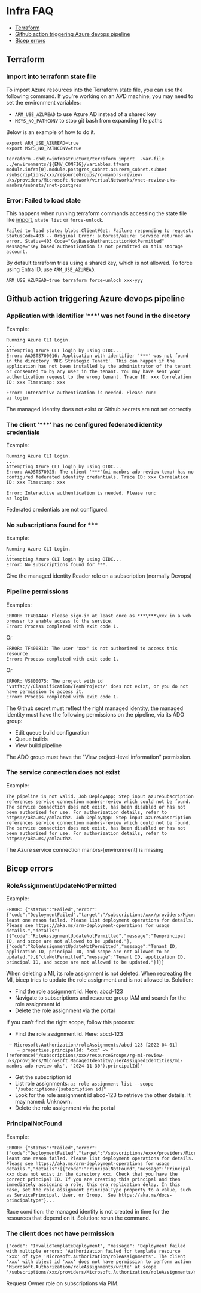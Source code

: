 # Infra FAQ

- [Terraform](#terraform)
- [Github action triggering Azure devops pipeline](#github-action-triggering-azure-devops-pipeline)
- [Bicep errors](#bicep-errors)

## Terraform

### Import into terraform state file

To import Azure resources into the Terraform state file, you can use the following command. If you're working on an AVD machine, you may need to set the environment variables:

- `ARM_USE_AZUREAD` to use Azure AD instead of a shared key
- `MSYS_NO_PATHCONV` to stop git bash from expanding file paths

Below is an example of how to do it.

```shell
export ARM_USE_AZUREAD=true
export MSYS_NO_PATHCONV=true

terraform -chdir=infrastructure/terraform import  -var-file ../environments/${ENV_CONFIG}/variables.tfvars module.infra[0].module.postgres_subnet.azurerm_subnet.subnet  /subscriptions/xxx/resourceGroups/rg-manbrs-review-uks/providers/Microsoft.Network/virtualNetworks/vnet-review-uks-manbrs/subnets/snet-postgres
```

### Error: Failed to load state

This happens when running terraform commands accessing the state file like [import](#import-into-terraform-state-file), `state list` or `force-unlock`.

```
Failed to load state: blobs.Client#Get: Failure responding to request: StatusCode=403 -- Original Error: autorest/azure: Service returned an error. Status=403 Code="KeyBasedAuthenticationNotPermitted" Message="Key based authentication is not permitted on this storage account.
```

By default terraform tries using a shared key, which is not allowed. To force using Entra ID, use `ARM_USE_AZUREAD`.

```shell
ARM_USE_AZUREAD=true terraform force-unlock xxx-yyy
```

## Github action triggering Azure devops pipeline

### Application with identifier '\*\*\*' was not found in the directory

Example:

```
Running Azure CLI Login.
...
Attempting Azure CLI login by using OIDC...
Error: AADSTS700016: Application with identifier '***' was not found in the directory 'NHS Strategic Tenant'. This can happen if the application has not been installed by the administrator of the tenant or consented to by any user in the tenant. You may have sent your authentication request to the wrong tenant. Trace ID: xxx Correlation ID: xxx Timestamp: xxx

Error: Interactive authentication is needed. Please run:
az login
```

The managed identity does not exist or Github secrets are not set correctly

### The client '\*\*\*' has no configured federated identity credentials

Example:

```
Running Azure CLI Login.
...
Attempting Azure CLI login by using OIDC...
Error: AADSTS70025: The client '***'(mi-manbrs-ado-review-temp) has no configured federated identity credentials. Trace ID: xxx Correlation ID: xxx Timestamp: xxx

Error: Interactive authentication is needed. Please run:
az login
```

Federated credentials are not configured.

### No subscriptions found for \*\*\*

Example:

```
Running Azure CLI Login.
...
Attempting Azure CLI login by using OIDC...
Error: No subscriptions found for ***.
```

Give the managed identity Reader role on a subscription (normally Devops)

### Pipeline permissions

Examples:

```
ERROR: TF401444: Please sign-in at least once as ***\***\xxx in a web browser to enable access to the service.
Error: Process completed with exit code 1.
```

Or

```
ERROR: TF400813: The user 'xxx' is not authorized to access this resource.
Error: Process completed with exit code 1.
```

Or

```
ERROR: VS800075: The project with id 'vstfs:///Classification/TeamProject/' does not exist, or you do not have permission to access it.
Error: Process completed with exit code 1.
```

The Github secret must reflect the right managed identity, the managed identity must have the following permissions on the pipeline, via its ADO group:

- Edit queue build configuration
- Queue builds
- View build pipeline

The ADO group must have the "View project-level information" permission.

### The service connection does not exist

Example:

```
The pipeline is not valid. Job DeployApp: Step input azureSubscription references service connection manbrs-review which could not be found. The service connection does not exist, has been disabled or has not been authorized for use. For authorization details, refer to https://aka.ms/yamlauthz. Job DeployApp: Step input azureSubscription references service connection manbrs-review which could not be found. The service connection does not exist, has been disabled or has not been authorized for use. For authorization details, refer to https://aka.ms/yamlauthz.
```

The Azure service connection manbrs-[environment] is missing

## Bicep errors

### RoleAssignmentUpdateNotPermitted

Example:

```
ERROR: {"status":"Failed","error":{"code":"DeploymentFailed","target":"/subscriptions/xxx/providers/Microsoft.Resources/deployments/main","message":"At least one reson failed. Please list deployment operations for details. Please see https://aka.ms/arm-deployment-operations for usage details.","details":[{"code":"RoleAssignmentUpdateNotPermitted","message":"Tenprincipal ID, and scope are not allowed to be updated."},{"code":"RoleAssignmentUpdateNotPermitted","message":"Tenant ID, application ID, principal ID, and scope are not allowed to be updated."},{"cteNotPermitted","message":"Tenant ID, application ID, principal ID, and scope are not allowed to be updated."}]}}
```

When deleting a MI, its role assignment is not deleted. When recreating the MI, bicep tries to update the role assignment and is not allowed to. Solution:

- Find the role assignment id. Here: abcd-123
- Navigate to subscriptions and resource group IAM and search for the role assignment id
- Delete the role assignment via the portal

If you can't find the right scope, follow this process:

- Find the role assignment id. Here: abcd-123

```
 ~ Microsoft.Authorization/roleAssignments/abcd-123 [2022-04-01]
    ~ properties.principalId: "xxx" => "[reference('/subscriptions/xxx/resourceGroups/rg-mi-review-uks/providers/Microsoft.ManagedIdentity/userAssignedIdentities/mi-manbrs-ado-review-uks', '2024-11-30').principalId]"
```

- Get the subscription id
- List role assignments: `az role assignment list --scope "/subscriptions/[subscription id]"`
- Look for the role assignment id abcd-123 to retrieve the other details. It may named: Unknown.
- Delete the role assignment via the portal

### PrincipalNotFound

Example:

```
ERROR: {"status":"Failed","error":{"code":"DeploymentFailed","target":"/subscriptions/exxx/providers/Microsoft.Resources/deployments/main","message":"At least one reson failed. Please list deployment operations for details. Please see https://aka.ms/arm-deployment-operations for usage details.","details":[{"code":"PrincipalNotFound","message":"Principal xxx does not exist in the directory xxx. Check that you have the correct principal ID. If you are creating this principal and then immediately assigning a role, this era replication delay. In this case, set the role assignment principalType property to a value, such as ServicePrincipal, User, or Group.  See https://aka.ms/docs-principaltype"}...
```

Race condition: the managed identity is not created in time for the resources that depend on it. Solution: rerun the command.

### The client does not have permission

```
{"code": "InvalidTemplateDeployment", "message": "Deployment failed with multiple errors: 'Authorization failed for template resource 'xxx' of type 'Microsoft.Authorization/roleAssignments'. The client 'xxx' with object id 'xxx' does not have permission to perform action 'Microsoft.Authorization/roleAssignments/write' at scope '/subscriptions/xxx/providers/Microsoft.Authorization/roleAssignments/xxx'...
```

Request Owner role on subscriptions via PIM.

